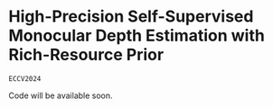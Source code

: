 # High-Precision Self-Supervised Monocular Depth Estimation with Rich-Resource Prior

```
ECCV2024
```

Code will be available soon.
